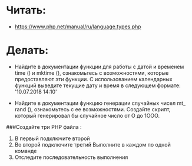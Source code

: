 # Читать:
* https://www.php.net/manual/ru/language.types.php

# Делать:

* Найдите в документации функции для работы с датой и временем time () и mktime (), ознакомьтесь с возможностями, которые предоставляют эти функции. С использованием календарных функций выведите текущие дату и время в следующем формате: '10.07.2018 14:10'

* Найдите в документации функцию генерации случайных чисел mt_ rand (), ознакомьтесь с ее возможностями. Создайте скрипт, который генерировал бы случайное число от О до 1ООО.

###Создайте три PHP файла :
1. В первый подключите второй
2. Во второй подключите третий
Выполните в каждом по одной команде
3. Отследите последовательность выполнения
